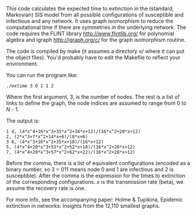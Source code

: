 This code calculates the expected time to extinction in the (standard, Markovian) SIS model from all possible configurations of susceptible and infectious and any network. It uses graph isomorphism to reduce the computational time if there are symmetries in the underlying network. The code requires the FLINT library http://www.flintlib.org/ for polynomial algebra and igraph http://igraph.org/c/ for the graph isomorphism routine.

The code is compiled by make (it assumes a directory o/ where it can put the object files). You'd probably have to edit the Makefile to reflect your environment.

You can run the program like:

`./extime 3 0 1 1 2`

Where the first argument, 3, is the number of nodes. The rest is a list of links to define the graph, the node indices are assumed to range from 0 to _N_ - 1.

The output is:

```
1 4, (4*x^4+16*x^3+35*x^2+34*x+12)/(16*x^2+28*x+12)
2, (2*x^3+7*x^2+14*x+6)/(8*x+6)
3 6, (4*x^3+16*x^2+35*x+18)/(16*x+12)
5, (4*x^4+20*x^3+53*x^2+52*x+18)/(16*x^2+28*x+12)
7, (4*x^4+20*x^3+57*x^2+62*x+22)/(16*x^2+28*x+12)
```

Before the comma, there is a list of equivalent configurations (encoded as a binary number, so 3 = 011 means node 0 and 1 are infectious and 2 is susceptible). After the comma is the expression for the times to extinction of the corresponding configurations. _x_ is the transmission rate (beta), we assume the recovery rate is one.

For more info, see the accompanying paper: Holme & Tupikina, Epidemic extinction in networks: Insights from the 12,110 smallest graphs.
